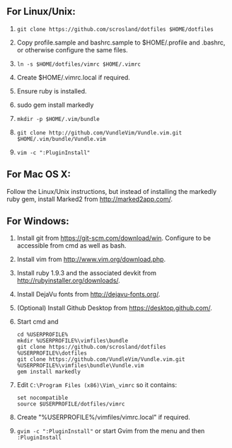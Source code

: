 ## For Linux/Unix:

  1. `git clone https://github.com/scrosland/dotfiles $HOME/dotfiles`

  1. Copy profile.sample and bashrc.sample to $HOME/.profile and .bashrc, or
     otherwise configure the same files.

  1. `ln -s $HOME/dotfiles/vimrc $HOME/.vimrc`

  1. Create $HOME/.vimrc.local if required.

  1. Ensure ruby is installed.

  1. sudo gem install markedly

  1. `mkdir -p $HOME/.vim/bundle`

  1. `git clone http://github.com/VundleVim/Vundle.vim.git $HOME/.vim/bundle/Vundle.vim`

  1. `vim -c ":PluginInstall"`


## For Mac OS X:

Follow the Linux/Unix instructions, but instead of installing the markedly ruby
gem, install Marked2 from http://marked2app.com/.


## For Windows:

  1. Install git from https://git-scm.com/download/win. Configure to be
     accessible from cmd as well as bash.

  1. Install vim from http://www.vim.org/download.php.

  1. Install ruby 1.9.3 and the associated devkit from
     http://rubyinstaller.org/downloads/.

  1. Install DejaVu fonts from http://dejavu-fonts.org/.

  1. (Optional) Install Github Desktop from https://desktop.github.com/.

  1. Start cmd and
  
      ```
      cd %USERPROFILE%
      mkdir %USERPROFILE%\vimfiles\bundle
      git clone https://github.com/scrosland/dotfiles %USERPROFILE%\dotfiles
      git clone https://github.com/VundleVim/Vundle.vim.git %USERPROFILE%\vimfiles\bundle\Vundle.vim
      gem install markedly
      ```

  1. Edit `C:\Program Files (x86)\Vim\_vimrc` so it contains:

      ```
      set nocompatible
      source $USERPROFILE/dotfiles/vimrc
      ```

  1. Create "%USERPROFILE%/vimfiles/vimrc.local" if required.

  1. `gvim -c ":PluginInstall"` or start Gvim from the menu and then `:PluginInstall`

